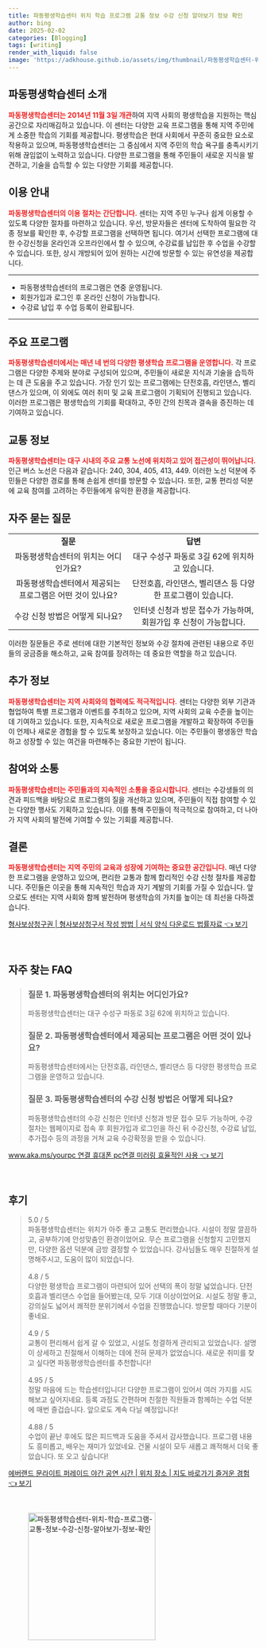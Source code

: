 ```yaml
---
title: 파동평생학습센터 위치 학습 프로그램 교통 정보 수강 신청 알아보기 정보 확인
author: bing
date: 2025-02-02
categories: [Blogging]
tags: [writing]
render_with_liquid: false
image: 'https://adkhouse.github.io/assets/img/thumbnail/파동평생학습센터-위치-학습-프로그램-교통-정보-수강-신청-알아보기-정보-확인.webp'
---
```



<h2 id='파동평생학습센터소개'>파동평생학습센터 소개</h2>

<p><b><span style="color: #ee2323;">파동평생학습센터는 2014년 11월 3일 개관</span></b>하여 지역 사회의 평생학습을 지원하는 핵심 공간으로 자리매김하고 있습니다. 이 센터는 다양한 교육 프로그램을 통해 지역 주민에게 소중한 학습의 기회를 제공합니다. 평생학습은 현대 사회에서 꾸준히 중요한 요소로 작용하고 있으며, 파동평생학습센터는 그 중심에서 지역 주민의 학습 욕구를 충족시키기 위해 끊임없이 노력하고 있습니다. 다양한 프로그램을 통해 주민들이 새로운 지식을 발견하고, 기술을 습득할 수 있는 다양한 기회를 제공합니다.</p>

<h2 id='이용안내'>이용 안내</h2>

<p><b><span style="color: #ee2323;">파동평생학습센터의 이용 절차는 간단합니다.</span></b> 센터는 지역 주민 누구나 쉽게 이용할 수 있도록 다양한 절차를 마련하고 있습니다. 우선, 방문자들은 센터에 도착하여 필요한 각종 정보를 확인한 후, 수강할 프로그램을 선택하면 됩니다. 여기서 선택한 프로그램에 대한 수강신청을 온라인과 오프라인에서 할 수 있으며, 수강료를 납입한 후 수업을 수강할 수 있습니다. 또한, 상시 개방되어 있어 원하는 시간에 방문할 수 있는 유연성을 제공합니다.</p>

<hr />

<ul>
    <li>파동평생학습센터의 프로그램은 연중 운영됩니다.</li>
    <li>회원가입과 로그인 후 온라인 신청이 가능합니다.</li>
    <li>수강료 납입 후 수업 등록이 완료됩니다.</li>
</ul>

<hr />

<h2 id='주요프로그램'>주요 프로그램</h2>

<p><b><span style="color: #ee2323;">파동평생학습센터에서는 매년 네 번의 다양한 평생학습 프로그램을 운영합니다.</span></b> 각 프로그램은 다양한 주제와 분야로 구성되어 있으며, 주민들이 새로운 지식과 기술을 습득하는 데 큰 도움을 주고 있습니다. 가장 인기 있는 프로그램에는 단전호흡, 라인댄스, 벨리댄스가 있으며, 이 외에도 여러 취미 및 교육 프로그램이 기획되어 진행되고 있습니다. 이러한 프로그램은 평생학습의 기회를 확대하고, 주민 간의 친목과 결속을 증진하는 데 기여하고 있습니다.</p>

<h2 id='교통정보'>교통 정보</h2>

<p><b><span style="color: #ee2323;">파동평생학습센터는 대구 시내의 주요 교통 노선에 위치하고 있어 접근성이 뛰어납니다.</span></b> 인근 버스 노선은 다음과 같습니다: 240, 304, 405, 413, 449. 이러한 노선 덕분에 주민들은 다양한 경로를 통해 손쉽게 센터를 방문할 수 있습니다. 또한, 교통 편리성 덕분에 교육 참여를 고려하는 주민들에게 유익한 환경을 제공합니다.</p>

<h2 id='자주묻는질문'>자주 묻는 질문</h2>

<table>
    <tr>
        <td style="text-align: center; height: 17px;"><b>질문</b></td>
        <td style="text-align: center; height: 17px;"><b>답변</b></td>
    </tr>
    <tr>
        <td style="text-align: center; height: 17px;">파동평생학습센터의 위치는 어디인가요?</td>
        <td style="text-align: center; height: 17px;">대구 수성구 파동로 3길 62에 위치하고 있습니다.</td>
    </tr>
    <tr>
        <td style="text-align: center; height: 17px;">파동평생학습센터에서 제공되는 프로그램은 어떤 것이 있나요?</td>
        <td style="text-align: center; height: 17px;">단전호흡, 라인댄스, 벨리댄스 등 다양한 프로그램이 있습니다.</td>
    </tr>
    <tr>
        <td style="text-align: center; height: 17px;">수강 신청 방법은 어떻게 되나요?</td>
        <td style="text-align: center; height: 17px;">인터넷 신청과 방문 접수가 가능하며, 회원가입 후 신청이 가능합니다.</td>
    </tr>
</table>

<p>이러한 질문들은 주로 센터에 대한 기본적인 정보와 수강 절차에 관련된 내용으로 주민들의 궁금증을 해소하고, 교육 참여를 장려하는 데 중요한 역할을 하고 있습니다.</p>

<h2 id='추가정보'>추가 정보</h2>

<p><b><span style="color: #ee2323;">파동평생학습센터는 지역 사회와의 협력에도 적극적입니다.</span></b> 센터는 다양한 외부 기관과 협업하여 특별 프로그램과 이벤트를 주최하고 있으며, 지역 사회의 교육 수준을 높이는 데 기여하고 있습니다. 또한, 지속적으로 새로운 프로그램을 개발하고 확장하여 주민들이 언제나 새로운 경험을 할 수 있도록 보장하고 있습니다. 이는 주민들이 평생동안 학습하고 성장할 수 있는 여건을 마련해주는 중요한 기반이 됩니다.</p>

<h2 id='참여와소통'>참여와 소통</h2>

<p><b><span style="color: #ee2323;">파동평생학습센터는 주민들과의 지속적인 소통을 중요시합니다.</span></b> 센터는 수강생들의 의견과 피드백을 바탕으로 프로그램의 질을 개선하고 있으며, 주민들이 직접 참여할 수 있는 다양한 행사도 기획하고 있습니다. 이를 통해 주민들이 적극적으로 참여하고, 더 나아가 지역 사회의 발전에 기여할 수 있는 기회를 제공합니다.</p>

<h2 id='결론'>결론</h2>

<p><b><span style="color: #ee2323;">파동평생학습센터는 지역 주민의 교육과 성장에 기여하는 중요한 공간입니다.</span></b> 매년 다양한 프로그램을 운영하고 있으며, 편리한 교통과 함께 합리적인 수강 신청 절차를 제공합니다. 주민들은 이곳을 통해 지속적인 학습과 자기 계발의 기회를 가질 수 있습니다. 앞으로도 센터는 지역 사회와 함께 발전하며 평생학습의 가치를 높이는 데 최선을 다하겠습니다.</p>


<p><a class="click-button" title="형사보상청구권 | 형사보상청구서 작성 방법 | 서식 양식 다운로드 법률자료" href="https://adkhouse.github.io/posts/%ED%98%95%EC%82%AC%EB%B3%B4%EC%83%81%EC%B2%AD%EA%B5%AC%EA%B6%8C-%ED%98%95%EC%82%AC%EB%B3%B4%EC%83%81%EC%B2%AD%EA%B5%AC%EC%84%9C-%EC%9E%91%EC%84%B1-%EB%B0%A9%EB%B2%95-%EC%84%9C%EC%8B%9D-%EC%96%91%EC%8B%9D-%EB%8B%A4%EC%9A%B4%EB%A1%9C%EB%93%9C-%EB%B2%95%EB%A5%A0%EC%9E%90%EB%A3%8C/" rel="dofollow">형사보상청구권 | 형사보상청구서 작성 방법 | 서식 양식 다운로드 법률자료 👈 보기</a></p><br>
<h2 id='자주_찾는_FAQ'>자주 찾는 FAQ</h2>
<div itemscope="" itemtype="https://schema.org/FAQPage"> 
<blockquote> 
<div itemscope="" itemprop="mainEntity" itemtype="https://schema.org/Question"> 
<h3 itemprop="name">질문 1. 파동평생학습센터의 위치는 어디인가요?</h3> 
<div itemscope="" itemprop="acceptedAnswer" itemtype="https://schema.org/Answer"> 
<span itemprop="text"> 
<p>파동평생학습센터는 대구 수성구 파동로 3길 62에 위치하고 있습니다.</p> 
</span> 
</div> 
</div> 
<div itemscope="" itemprop="mainEntity" itemtype="https://schema.org/Question"> 
<h3 itemprop="name">질문 2. 파동평생학습센터에서 제공되는 프로그램은 어떤 것이 있나요?</h3> 
<div itemscope="" itemprop="acceptedAnswer" itemtype="https://schema.org/Answer"> 
<span itemprop="text"> 
<p>파동평생학습센터에서는 단전호흡, 라인댄스, 벨리댄스 등 다양한 평생학습 프로그램을 운영하고 있습니다.</p> 
</span> 
</div> 
</div> 
<div itemscope="" itemprop="mainEntity" itemtype="https://schema.org/Question"> 
<h3 itemprop="name">질문 3. 파동평생학습센터의 수강 신청 방법은 어떻게 되나요?</h3> 
<div itemscope="" itemprop="acceptedAnswer" itemtype="https://schema.org/Answer"> 
<span itemprop="text"> 
<p>파동평생학습센터의 수강 신청은 인터넷 신청과 방문 접수 모두 가능하며, 수강절차는 웹페이지로 접속 후 회원가입과 로그인을 하신 뒤 수강신청, 수강료 납입, 추가접수 등의 과정을 거쳐 교육 수강확정을 받을 수 있습니다.</p> 
</span> 
</div> 
</div> 
</blockquote> 
</div>
<p><a class="click-button" title="www.aka.ms/yourpc 연결 휴대폰 pc연결 미러링 효율적인 사용" href="https://adkhouse.github.io/posts/www.aka.msyourpc-%EC%97%B0%EA%B2%B0-%ED%9C%B4%EB%8C%80%ED%8F%B0-pc%EC%97%B0%EA%B2%B0-%EB%AF%B8%EB%9F%AC%EB%A7%81-%ED%9A%A8%EC%9C%A8%EC%A0%81%EC%9D%B8-%EC%82%AC%EC%9A%A9/" rel="dofollow">www.aka.ms/yourpc 연결 휴대폰 pc연결 미러링 효율적인 사용 👈 보기</a></p><br>
<h2 id='후기'>후기</h2>
<div itemscope itemtype="https://schema.org/Product">
  <blockquote>
  <div itemprop="review" itemscope itemtype="https://schema.org/Review">
      <div itemprop="reviewRating" itemscope itemtype="https://schema.org/Rating"> <span itemprop="ratingValue">5.0</span> / <span itemprop="bestRating">5</span> </div>
      <span itemprop="reviewBody">파동평생학습센터는 위치가 아주 좋고 교통도 편리했습니다. 시설이 정말 깔끔하고, 공부하기에 안성맞춤인 환경이었어요. 무슨 프로그램을 신청할지 고민했지만, 다양한 옵션 덕분에 금방 결정할 수 있었습니다. 강사님들도 매우 친절하게 설명해주시고, 도움이 많이 되었습니다.</span>
  </div>
  <br>
  <div itemprop="review" itemscope itemtype="https://schema.org/Review">
      <div itemprop="reviewRating" itemscope itemtype="https://schema.org/Rating"> <span itemprop="ratingValue">4.8</span> / <span itemprop="bestRating">5</span> </div>
      <span itemprop="reviewBody">다양한 평생학습 프로그램이 마련되어 있어 선택의 폭이 정말 넓었습니다. 단전호흡과 벨리댄스 수업을 들어봤는데, 모두 기대 이상이었어요. 시설도 정말 좋고, 강의실도 넓어서 쾌적한 분위기에서 수업을 진행했습니다. 방문할 때마다 기분이 좋네요.</span>
  </div>
  <br>
  <div itemprop="review" itemscope itemtype="https://schema.org/Review">
      <div itemprop="reviewRating" itemscope itemtype="https://schema.org/Rating"> <span itemprop="ratingValue">4.9</span> / <span itemprop="bestRating">5</span> </div>
      <span itemprop="reviewBody">교통이 편리해서 쉽게 갈 수 있었고, 시설도 청결하게 관리되고 있었습니다. 설명이 상세하고 친절해서 이해하는 데에 전혀 문제가 없었습니다. 새로운 취미를 찾고 싶다면 파동평생학습센터를 추천합니다!</span>
  </div>
  <br>
  <div itemprop="review" itemscope itemtype="https://schema.org/Review">
      <div itemprop="reviewRating" itemscope itemtype="https://schema.org/Rating"> <span itemprop="ratingValue">4.95</span> / <span itemprop="bestRating">5</span> </div>
      <span itemprop="reviewBody">정말 마음에 드는 학습센터입니다! 다양한 프로그램이 있어서 여러 가지를 시도해보고 싶어지네요. 등록 과정도 간편하며 친절한 직원들과 함께하는 수업 덕분에 매번 즐겁습니다. 앞으로도 계속 다닐 예정입니다!</span>
  </div>
  <br>
  <div itemprop="review" itemscope itemtype="https://schema.org/Review">
      <div itemprop="reviewRating" itemscope itemtype="https://schema.org/Rating"> <span itemprop="ratingValue">4.88</span> / <span itemprop="bestRating">5</span> </div>
      <span itemprop="reviewBody">수업이 끝난 후에도 많은 피드백과 도움을 주셔서 감사했습니다. 프로그램 내용도 흥미롭고, 배우는 재미가 있었네요. 건물 시설이 모두 새롭고 쾌적해서 더욱 좋았습니다. 또 오고 싶습니다!</span>
  </div>
  </blockquote>
</div>
<p><a class="click-button" title="에버랜드 문라이트 퍼레이드 야간 공연 시간 | 위치 장소 | 지도 바로가기 즐거운 경험" href="https://adkhouse.github.io/posts/%EC%97%90%EB%B2%84%EB%9E%9C%EB%93%9C-%EB%AC%B8%EB%9D%BC%EC%9D%B4%ED%8A%B8-%ED%8D%BC%EB%A0%88%EC%9D%B4%EB%93%9C-%EC%95%BC%EA%B0%84-%EA%B3%B5%EC%97%B0-%EC%8B%9C%EA%B0%84-%EC%9C%84%EC%B9%98-%EC%9E%A5%EC%86%8C-%EC%A7%80%EB%8F%84-%EB%B0%94%EB%A1%9C%EA%B0%80%EA%B8%B0-%EC%A6%90%EA%B1%B0%EC%9A%B4-%EA%B2%BD%ED%97%98/" rel="dofollow">에버랜드 문라이트 퍼레이드 야간 공연 시간 | 위치 장소 | 지도 바로가기 즐거운 경험 👈 보기</a></p><br>
<figure class="image"><img src="https://adkhouse.github.io/assets/img/thumbnail/파동평생학습센터-위치-학습-프로그램-교통-정보-수강-신청-알아보기-정보-확인.webp" alt="파동평생학습센터-위치-학습-프로그램-교통-정보-수강-신청-알아보기-정보-확인" width="256" height="256"></figure>